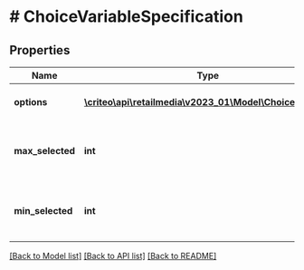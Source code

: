 # # ChoiceVariableSpecification

## Properties

Name | Type | Description | Notes
------------ | ------------- | ------------- | -------------
**options** | [**\criteo\api\retailmedia\v2023_01\Model\ChoiceOption[]**](ChoiceOption.md) | The available options |
**max_selected** | **int** | The maximum number of selectable options | [optional]
**min_selected** | **int** | The minimum number of selectable options | [optional]

[[Back to Model list]](../../README.md#models) [[Back to API list]](../../README.md#endpoints) [[Back to README]](../../README.md)
